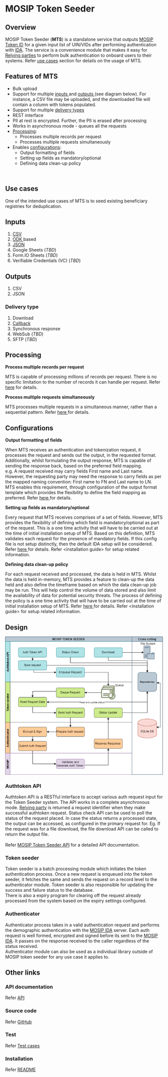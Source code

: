 # MOSIP Token Seeder

## Overview

MOSIP Token Seeder (**MTS**) is a standalone service that outputs [MOSIP Token ID](https://docs.mosip.io/1.2.0/id-lifecycle-management/identifiers#token-id) for a given input list of UIN/VIDs after performing authentication with [IDA](https://docs.mosip.io/1.2.0/id-authentication). The service is a convenience module that makes it easy for [Relying parties](https://docs.mosip.io/1.2.0/id-authentication#relying-parties-and-policies) to perform bulk authentication to onboard users to their systems. Refer [use cases](./#use-cases) section for details on the usage of MTS.

## Features of MTS

* Bulk upload
* Support for multiple [inputs ](./#inputs)and [outputs ](./#outputs)(see diagram below). For instance, a CSV file may be uploaded, and the downloaded file will contain a column with tokens populated.
* Support for multiple [delivery types](./#delivery-type)
* REST interface
* PII at rest is encrypted. Further, the PII is erased after processing
* Works in asynchronous mode - queues all the requests
* [Processing](./#processing):
  * Processes multiple records per request
  * Processes multiple requests simultaneously
* Enables [configurations](./#configurations):
  * Output formatting of fields
  * Setting up fields as mandatory/optional
  * Defining data clean-up policy

<figure><img src="../../.gitbook/assets/seeder.png" alt=""><figcaption></figcaption></figure>

## Use cases

One of the intended use cases of MTS is to seed existing beneficiary registries for deduplication.

## Inputs

1. [CSV](https://mosip.atlassian.net/browse/MOSIP-23029)
2. [ODK ](https://mosip.atlassian.net/browse/MOSIP-23224)based
3. [JSON](https://mosip.atlassian.net/browse/MOSIP-23029)
4. Google Sheets (_TBD_)
5. Form.IO Sheets (_TBD_)
6. Verifiable Credentials (VC) (_TBD_)

## Outputs

1. CSV
2. JSON

### Delivery type

1. Download
2. [Callback](https://mosip.atlassian.net/browse/MOSIP-23775)
3. Synchronous response
4. WebSub (_TBD_)
5. SFTP (_TBD_)

## Processing

**Process multiple records per request**

MTS is capable of processing millions of records per request. There is no specific limitation to the number of records it can handle per request. Refer [here](https://mosip.atlassian.net/browse/MOSIP-24300) for details.

**Process multiple requests simultaneously**

MTS processes multiple requests in a simultaneous manner, rather than a sequential pattern. Refer [here ](https://mosip.atlassian.net/browse/MOSIP-24300)for details.

## Configurations

**Output formatting of fields**

When MTS receives an authentication and tokenization request, it processes the request and sends out the output, in the requested format. Additionally, whilst formulating the output response, MTS is capable of sending the response back, based on the preferred field mapping.\
e.g. A request received may carry fields First name and Last name. However, the requesting party may need the response to carry fields as per the mapped naming convention: First name to FN and Last name to LN. MTS enables this requirement, through configuration of the output format template which provides the flexibility to define the field mapping as preferred. Refer [here ](https://mosip.atlassian.net/browse/MOSIP-24298)for details.

**Setting up fields as mandatory/optional**

Every request that MTS receives comprises of a set of fields. However, MTS provides the flexibility of defining which field is mandatory/optional as part of the request. This is a one time activity that will have to be carried out at the time of initial installation setup of MTS. Based on this definition, MTS validates each request for the presence of mandatory fields. If this config file is not setup distinctly, then the default IDA setup will be considered. Refer [here ](https://mosip.atlassian.net/browse/MOSIP-24299)for details. Refer \<installation guide> for setup related information.

**Defining data clean-up policy**

For each request received and processed, the data is held in MTS. Whilst the data is held in-memory, MTS provides a feature to clean-up the data held and also define the timeframe based on which the data clean-up job may be run. This will help control the volume of data stored and also limit the availability of data for potential security threats. The process of defining the policy is a one time activity that will have to be carried out at the time of initial installation setup of MTS. Refer [here ](https://mosip.atlassian.net/browse/MOSIP-24305)for details. Refer \<installation guide> for setup related information.

## Design

![](../../.gitbook/assets/mosip-token-seeder-block-diagram.png)

### Authtoken API

Authtoken API is a RESTful interface to accept various auth request input for the Token Seeder system. The API works in a complete asynchronous mode. [Relying party](https://docs.mosip.io/1.2.0/id-authentication#relying-parties-and-policies) is returned a request identifier when they make successful authtoken request. Status check API can be used to poll the status of the request placed. In case the status returns a processed state, the output can be accessed, as configured in the primary request for. Eg. If the request was for a file download, the file download API can be called to return the output file.\
\
Refer [MOSIP Token Seeder API](https://mosip.stoplight.io/docs/mosip-token-seeder/branches/main) for a detailed API documentation.

### Token seeder

Token seeder is a batch processing module which initiates the token authentication process. Once a new request is enqueued into the token seeder, it fetches the same and sends the request on a record level to the authenticator module. Token seeder is also responsible for updating the success and failure status to the database.\
There is also a expiry program for clearing off the request already processed from the system based on the expiry settings configured.

### Authenticator

Authenticator process takes in a valid authentication request and performs the demographic authentication with the [MOSIP IDA](https://docs.mosip.io/1.2.0/id-authentication) server. Each auth request is well formed, encrypted and signed before its sent to the [MOSIP IDA](https://docs.mosip.io/1.2.0/id-authentication). It passes on the response received to the caller regardless of the status received.\
Authenticator module can also be used as a individual library outside of MOSIP token seeder for any use case it applies to.

## Other links

### API documentation

Refer [API](https://mosip.stoplight.io/docs/mosip-token-seeder/branches/main)

### Source code

Refer [GitHub](https://github.com/mosip/mosip-token-seeder)

### Test

Refer [Test cases](https://github.com/mosip/test-management/tree/master/integration/MTS)

### Installation

Refer [README](https://github.com/mosip/mosip-token-seeder/blob/release-1.0.1/README.md)
